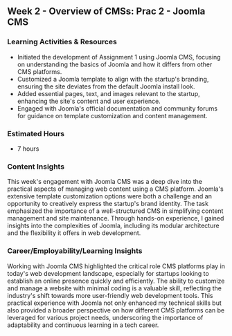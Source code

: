 ## Week 2 - Overview of CMSs: Prac 2 - Joomla CMS

### Learning Activities & Resources
- Initiated the development of Assignment 1 using Joomla CMS, focusing on understanding the basics of Joomla and how it differs from other CMS platforms.
- Customized a Joomla template to align with the startup's branding, ensuring the site deviates from the default Joomla install look.
- Added essential pages, text, and images relevant to the startup, enhancing the site's content and user experience.
- Engaged with Joomla's official documentation and community forums for guidance on template customization and content management.

### Estimated Hours
- 7 hours

### Content Insights
This week's engagement with Joomla CMS was a deep dive into the practical aspects of managing web content using a CMS platform. 
Joomla's extensive template customization options were both a challenge and an opportunity to creatively express the startup's brand identity.
The task emphasized the importance of a well-structured CMS in simplifying content management and site maintenance. 
Through hands-on experience, I gained insights into the complexities of Joomla, including its modular architecture and the flexibility it offers in web development.

### Career/Employability/Learning Insights
Working with Joomla CMS highlighted the critical role CMS platforms play in today's web development landscape, especially for startups looking to establish an online presence quickly and efficiently.
The ability to customize and manage a website with minimal coding is a valuable skill, reflecting the industry's shift towards more user-friendly web development tools.
This practical experience with Joomla not only enhanced my technical skills but also provided a broader perspective on how different CMS platforms can be leveraged for various project needs, underscoring the importance of adaptability and continuous learning in a tech career.

